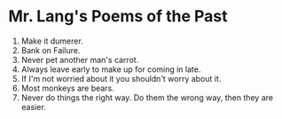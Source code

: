 # Mr. Lang's Poems of the Past

1. Make it dumerer.
1. Bank on Failure.
1. Never pet another man's carrot.
1. Always leave early to make up for coming in late.
1. If I'm not worried about it you shouldn't worry about it.
1. Most monkeys are bears.
1. Never do things the right way. Do them the wrong way, then they are easier.
